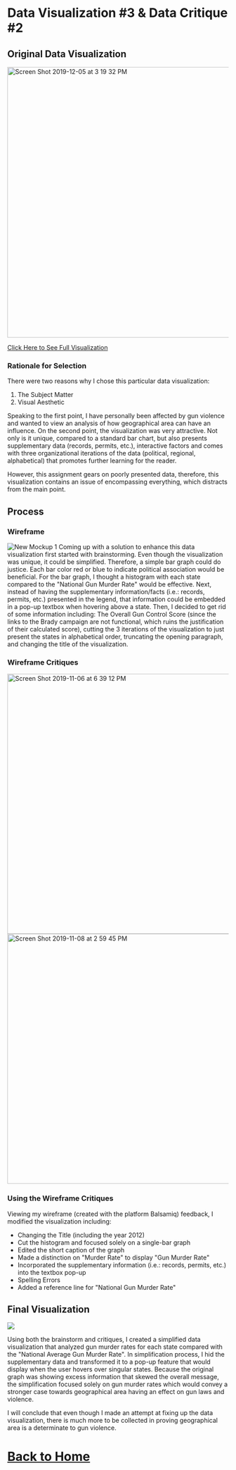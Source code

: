 # Data Visualization #3 & Data Critique #2

## Original Data Visualization

<img width="615" alt="Screen Shot 2019-12-05 at 3 19 32 PM" src="https://user-images.githubusercontent.com/54474707/70270560-af1f5c00-1772-11ea-8b5c-da19cddb4d92.png">

[Click Here to See Full Visualization](https://www.theglobeandmail.com/news/world/gun-control-in-america-a-state-by-state-breakdown/article6465107/)

### Rationale for Selection
There were two reasons why I chose this particular data visualization: 
1. The Subject Matter
2. Visual Aesthetic 

Speaking to the first point, I have personally been affected by gun violence and wanted to view an analysis of how geographical area can have an influence. On the second point, the visualization was very attractive. Not only is it unique, compared to a standard bar chart, but also presents supplementary data (records, permits, etc.), interactive factors and comes with three organizational iterations of the data (political, regional, alphabetical) that promotes further learning for the reader. 

However, this assignment gears on poorly presented data, therefore, this visualization contains an issue of encompassing everything, which distracts from the main point. 

## Process

### Wireframe
![New Mockup 1](https://user-images.githubusercontent.com/54474707/68540510-430f2b00-0361-11ea-9e91-90328e86fef1.png)
Coming up with a solution to enhance this data visualization first started with brainstorming. Even though the visualization was unique, it could be simplified. Therefore, a simple bar graph could do justice. Each bar color red or blue to indicate political association would be beneficial. For the bar graph, I thought a histogram with each state compared to the "National Gun Murder Rate" would be effective. Next, instead of having the supplementary information/facts (i.e.: records, permits, etc.) presented in the legend, that information could be embedded in a pop-up textbox when hovering above a state. Then, I decided to get rid of some information including: The Overall Gun Control Score (since the links to the Brady campaign are not functional, which ruins the justification of their calculated score), cutting the 3 iterations of the visualization to just present the states in alphabetical order, truncating the opening paragraph, and changing the title of the visualization. 

### Wireframe Critiques 
<img width="591" alt="Screen Shot 2019-11-06 at 6 39 12 PM" src="https://user-images.githubusercontent.com/54474707/68540503-2541c600-0361-11ea-8122-1b02c022ecfe.png">

<img width="568" alt="Screen Shot 2019-11-08 at 2 59 45 PM" src="https://user-images.githubusercontent.com/54474707/68540507-3985c300-0361-11ea-8eac-fab5ea0b2c7c.png">

### Using the Wireframe Critiques
Viewing my wireframe (created with the platform Balsamiq) feedback, I modified the visualization including: 
- Changing the Title (including the year 2012)
- Cut the histogram and focused solely on a single-bar graph
- Edited the short caption of the graph 
- Made a distinction on "Murder Rate" to display "Gun Murder Rate"
- Incorporated the supplementary information (i.e.: records, permits, etc.) into the textbox pop-up 
- Spelling Errors 
- Added a reference line for "National Gun Murder Rate"

## Final Visualization
<div class='tableauPlaceholder' id='viz1573370328017' style='position: relative'><noscript><a href='#'><img alt=' ' src='https:&#47;&#47;public.tableau.com&#47;static&#47;images&#47;We&#47;Week3_15733700612800&#47;Story1&#47;1_rss.png' style='border: none' /></a></noscript><object class='tableauViz'  style='display:none;'><param name='host_url' value='https%3A%2F%2Fpublic.tableau.com%2F' /> <param name='embed_code_version' value='3' /> <param name='site_root' value='' /><param name='name' value='Week3_15733700612800&#47;Story1' /><param name='tabs' value='no' /><param name='toolbar' value='yes' /><param name='static_image' value='https:&#47;&#47;public.tableau.com&#47;static&#47;images&#47;We&#47;Week3_15733700612800&#47;Story1&#47;1.png' /> <param name='animate_transition' value='yes' /><param name='display_static_image' value='yes' /><param name='display_spinner' value='yes' /><param name='display_overlay' value='yes' /><param name='display_count' value='yes' /><param name='useGuest' value='true' /></object></div><script type='text/javascript'>var divElement = document.getElementById('viz1573370328017');                    var vizElement = divElement.getElementsByTagName('object')[0];                 vizElement.style.width='1016px';vizElement.style.height='991px';var scriptElement = document.createElement('script');scriptElement.src = 'https://public.tableau.com/javascripts/api/viz_v1.js';                    vizElement.parentNode.insertBefore(scriptElement, vizElement);</script>

Using both the brainstorm and critiques, I created a simplified data visualization that analyzed gun murder rates for each state compared with the "National Average Gun Murder Rate". In simplification process, I hid the supplementary data and transformed it to a pop-up feature that would display when the user hovers over singular states. Because the original graph was showing excess information that skewed the overall message, the simplification focused solely on gun murder rates which would convey a stronger case towards geographical area having an effect on gun laws and violence. 

I will conclude that even though I made an attempt at fixing up the data visualization, there is much more to be collected in proving geographical area is a determinate to gun violence. 

# [Back to Home](/README.md)
